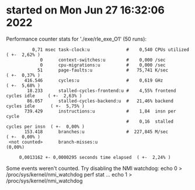 # started on Mon Jun 27 16:32:06 2022


 Performance counter stats for './exe/rle_exe_O1' (50 runs):

              0,71 msec task-clock:u              #    0,540 CPUs utilized            ( +-  2,62% )
                 0      context-switches:u        #    0,000 /sec                   
                 0      cpu-migrations:u          #    0,000 /sec                   
                51      page-faults:u             #   75,741 K/sec                    ( +-  0,37% )
           416.546      cycles:u                  #    0,619 GHz                      ( +-  5,68% )
            18.233      stalled-cycles-frontend:u #    4,55% frontend cycles idle     ( +-  2,63% )
            86.057      stalled-cycles-backend:u  #   21,46% backend cycles idle      ( +-  5,75% )
           739.429      instructions:u            #    1,84  insn per cycle         
                                                  #    0,16  stalled cycles per insn  ( +-  0,00% )
           153.418      branches:u                #  227,845 M/sec                    ( +-  0,00% )
     <not counted>      branch-misses:u                                               (0,00%)

         0,0013162 +- 0,0000295 seconds time elapsed  ( +-  2,24% )

Some events weren't counted. Try disabling the NMI watchdog:
	echo 0 > /proc/sys/kernel/nmi_watchdog
	perf stat ...
	echo 1 > /proc/sys/kernel/nmi_watchdog
